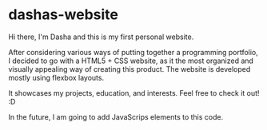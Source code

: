 # dashas-website
Hi there, I'm Dasha and this is my first personal website.

After considering various ways of putting together a programming portfolio, I decided to go with a HTML5 + CSS website, as it the most organized and visually appealing way of creating this product. The website is developed mostly using flexbox layouts. 

It showcases my projects, education, and interests. Feel free to check it out! :D

In the future, I am going to add JavaScrips elements to this code. 


